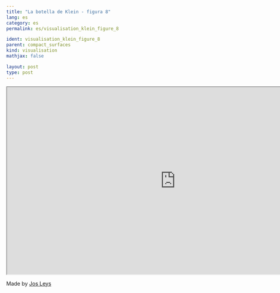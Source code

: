 ```yaml
---
title: "La botella de Klein - figura 8"
lang: es
category: es
permalink: es/visualisation_klein_figure_8

ident: visualisation_klein_figure_8
parent: compact_surfaces
kind: visualisation
mathjax: false

layout: post
type: post
---
```



<div class="resource vid">
<iframe width="900" height="500"
	src="https://www.youtube.com/embed/rnWyTRpmzKQ?rel=0">
</iframe>
</div>

Made by <a href="http://www.josleys.com/" target="_blank">Jos Leys</a>

